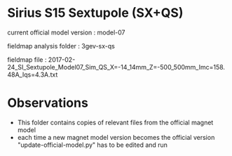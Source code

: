 Sirius S15 Sextupole (SX+QS)
============================

current official model version : model-07

fieldmap analysis folder       : 3gev-sx-qs

fieldmap file                  : 2017-02-24_SI_Sextupole_Model07_Sim_QS_X=-14_14mm_Z=-500_500mm_Imc=158.48A_Iqs=4.3A.txt


Observations
============

- This folder contains copies of relevant files from the official magnet model
- each time a new magnet model version becomes the official version "update-official-model.py" has to be edited and run
